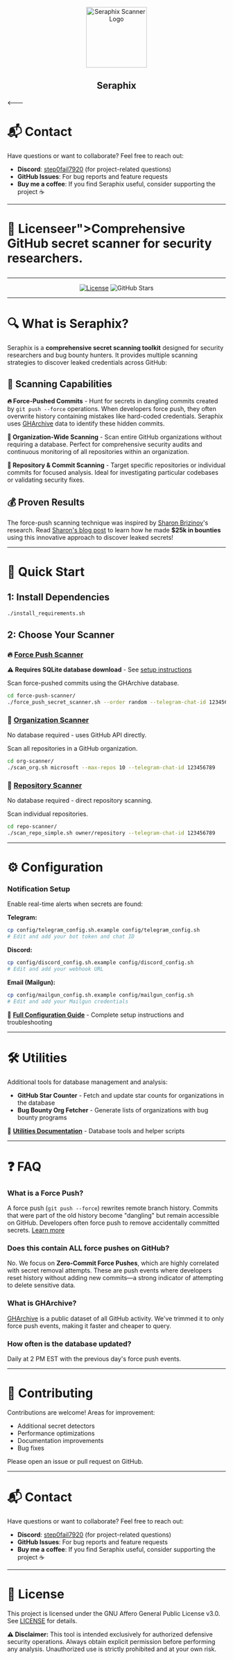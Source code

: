 <p align="center">
  <img src="seraphix-scanner-logo.jpg" alt="Seraphix Scanner Logo" height="140" />
  <h2 align="center">Seraphix</h2>
  <---

# 📬 Contact

Have questions or want to collaborate? Feel free to reach out:

- **Discord**: [step0fail7920](https://discord.com/users/720315386394050560) (for project-related questions)
- **GitHub Issues**: For bug reports and feature requests
- **Buy me a coffee**: If you find Seraphix useful, consider supporting the project ☕

---

# 📜 Licenseer">Comprehensive GitHub secret scanner for security researchers.</p>
</p>

---

<div align="center">

[![License](https://img.shields.io/badge/license-AGPL--3.0-blue)](/LICENSE)
![GitHub Stars](https://img.shields.io/github/stars/AmedeoV/seraphix)

</div>

---

# 🔍 What is Seraphix?

Seraphix is a **comprehensive secret scanning toolkit** designed for security researchers and bug bounty hunters. It provides multiple scanning strategies to discover leaked credentials across GitHub:

## 🎯 Scanning Capabilities

**🔥 Force-Pushed Commits** - Hunt for secrets in dangling commits created by `git push --force` operations. When developers force push, they often overwrite history containing mistakes like hard-coded credentials. Seraphix uses [GHArchive](https://www.gharchive.org/) data to identify these hidden commits.

**🏢 Organization-Wide Scanning** - Scan entire GitHub organizations without requiring a database. Perfect for comprehensive security audits and continuous monitoring of all repositories within an organization.

**📝 Repository & Commit Scanning** - Target specific repositories or individual commits for focused analysis. Ideal for investigating particular codebases or validating security fixes.

## 💰 Proven Results

The force-push scanning technique was inspired by [Sharon Brizinov](https://github.com/SharonBrizinov)'s research. Read [Sharon's blog post](https://trufflesecurity.com/blog/guest-post-how-i-scanned-all-of-github-s-oops-commits-for-leaked-secrets) to learn how he made **$25k in bounties** using this innovative approach to discover leaked secrets!

---

# 🚀 Quick Start

## 1: Install Dependencies

```bash
./install_requirements.sh
```

## 2: Choose Your Scanner

### 🔥 [Force Push Scanner](force-push-scanner/README.md) 
**⚠️ Requires SQLite database download** - See [setup instructions](force-push-scanner/README.md)

Scan force-pushed commits using the GHArchive database.
```bash
cd force-push-scanner/
./force_push_secret_scanner.sh --order random --telegram-chat-id 123456789
```

### 🏢 [Organization Scanner](org-scanner/README.md)
No database required - uses GitHub API directly.

Scan all repositories in a GitHub organization.
```bash
cd org-scanner/
./scan_org.sh microsoft --max-repos 10 --telegram-chat-id 123456789
```

### 📝 [Repository Scanner](repo-scanner/README.md)
No database required - direct repository scanning.

Scan individual repositories.
```bash
cd repo-scanner/
./scan_repo_simple.sh owner/repository --telegram-chat-id 123456789
```

---

# ⚙️ Configuration

### Notification Setup

Enable real-time alerts when secrets are found:

**Telegram:**
```bash
cp config/telegram_config.sh.example config/telegram_config.sh
# Edit and add your bot token and chat ID
```

**Discord:**
```bash
cp config/discord_config.sh.example config/discord_config.sh
# Edit and add your webhook URL
```

**Email (Mailgun):**
```bash
cp config/mailgun_config.sh.example config/mailgun_config.sh
# Edit and add your Mailgun credentials
```

📖 **[Full Configuration Guide](config/README.md)** - Complete setup instructions and troubleshooting

---

# 🛠️ Utilities

Additional tools for database management and analysis:

- **GitHub Star Counter** - Fetch and update star counts for organizations in the database
- **Bug Bounty Org Fetcher** - Generate lists of organizations with bug bounty programs

📖 **[Utilities Documentation](utilities/README.md)** - Database tools and helper scripts

---

# ❓ FAQ

### What is a Force Push?

A force push (`git push --force`) rewrites remote branch history. Commits that were part of the old history become "dangling" but remain accessible on GitHub. Developers often force push to remove accidentally committed secrets. [Learn more](https://git-scm.com/docs/git-push#Documentation/git-push.txt---force)

### Does this contain ALL force pushes on GitHub?

No. We focus on **Zero-Commit Force Pushes**, which are highly correlated with secret removal attempts. These are push events where developers reset history without adding new commits—a strong indicator of attempting to delete sensitive data.

### What is GHArchive?

[GHArchive](https://www.gharchive.org/) is a public dataset of all GitHub activity. We've trimmed it to only force push events, making it faster and cheaper to query.

### How often is the database updated?

Daily at 2 PM EST with the previous day's force push events.

---

# 🤝 Contributing

Contributions are welcome! Areas for improvement:
- Additional secret detectors
- Performance optimizations
- Documentation improvements
- Bug fixes

Please open an issue or pull request on GitHub.

---

# 📬 Contact

Have questions or want to collaborate? Feel free to reach out:

- **Discord**: [step0fail7920](https://discord.com/users/720315386394050560) (for project-related questions)
- **GitHub Issues**: For bug reports and feature requests
- **Buy me a coffee**: If you find Seraphix useful, consider supporting the project ☕

---

# 📜 License

This project is licensed under the GNU Affero General Public License v3.0. See [LICENSE](LICENSE) for details.

**⚠️ Disclaimer:** This tool is intended exclusively for authorized defensive security operations. Always obtain explicit permission before performing any analysis. Unauthorized use is strictly prohibited and at your own risk.
